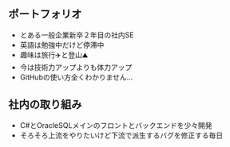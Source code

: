 ## ポートフォリオ
- とある一般企業新卒２年目の社内SE
- 英語は勉強中だけど停滞中
- 趣味は旅行✈️と登山⛰️
- 今は技術力アップよりも体力アップ
- GitHubの使い方全くわかりません...

## 社内の取り組み
- C#とOracleSQLメインのフロントとバックエンドを少々開発
- そろそろ上流をやりたいけど下流で派生するバグを修正する毎日
